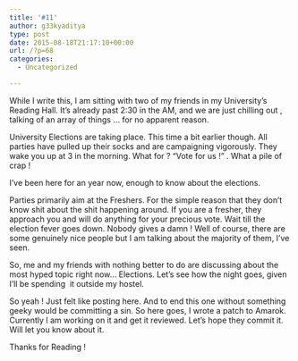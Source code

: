 ```yaml
---
title: '#11'
author: g33kyaditya
type: post
date: 2015-08-18T21:17:10+00:00
url: /?p=68
categories:
  - Uncategorized

---
```

While I write this, I am sitting with two of my friends in my University&#8217;s Reading Hall. It&#8217;s already past 2:30 in the AM, and we are just chilling out , talking of an array of things &#8230; for no apparent reason.

University Elections are taking place. This time a bit earlier though. All parties have pulled up their socks and are campaigning vigorously. They wake you up at 3 in the morning. What for ? &#8220;Vote for us !&#8221; . What a pile of crap !

I&#8217;ve been here for an year now, enough to know about the elections.

Parties primarily aim at the Freshers. For the simple reason that they don&#8217;t know shit about the shit happening around. If you are a fresher, they approach you and will do anything for your precious vote. Wait till the election fever goes down. Nobody gives a damn ! Well of course, there are some genuinely nice people but I am talking about the majority of them, I&#8217;ve seen.

So, me and my friends with nothing better to do are discussing about the most hyped topic right now&#8230; Elections. Let&#8217;s see how the night goes, given I&#8217;ll be spending  it outside my hostel.

So yeah ! Just felt like posting here. And to end this one without something geeky would be committing a sin. So here goes, I wrote a patch to Amarok. Currently I am working on it and get it reviewed. Let&#8217;s hope they commit it. Will let you know about it.

Thanks for Reading !